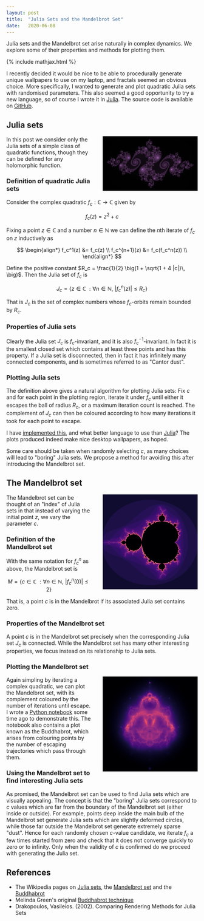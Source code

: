 ```yaml
---
layout: post
title:  "Julia Sets and the Mandelbrot Set"
date:   2020-06-08
---
```


Julia sets and the Mandelbrot set arise naturally in complex dynamics.
We explore some of their properties and methods for plotting them.

{% include mathjax.html %}

I recently decided it would be nice to be able to procedurally generate
unique wallpapers to use on my laptop,
and fractals seemed an obvious choice.
More specifically,
I wanted to generate and plot quadratic Julia sets
with randomised parameters.
This also seemed a good opportunity to try a new language,
so of course I wrote it in
[Julia](https://julialang.org/).
The source code is available on
[GitHub](https://github.com/WGUNDERWOOD/julia-julia).



## Julia sets

<img style="float: right; padding-left: 30px; padding-top: 0px; width: 250px"
src="/assets/graphics/posts/images_julia/julia.png">

In this post we consider only the Julia sets of a
simple class of quadratic functions,
though they can be defined for any holomorphic function.

### Definition of quadratic Julia sets

Consider the complex quadratic $f_c : \mathbb{C} \to \mathbb{C}$ given by

$$
  f_c(z) = z^2 + c
$$

Fixing a point $z \in \mathbb{C}$ and a number
$n \in \mathbb{N}$ we can define the
$n$th iterate of $f_c$ on $z$ inductively as

$$
\begin{align*}
  f_c^1(z) &= f_c(z) \\
  f_c^{n+1}(z) &= f_c(f_c^n(z)) \\
\end{align*}
$$

Define the positive constant
$R_c = \frac{1}{2} \big(1 + \sqrt{1 + 4 |c|}\, \big)$.
Then the Julia set of $f_c$ is

$$
  J_c = \{ z \in \mathbb{C} \
          : \forall n \in \mathbb{N}, \
          |f_c^n(z)| \leq R_c
        \}
$$

That is $J_c$ is the set of complex numbers whose
$f_c$-orbits remain bounded by $R_c$.


### Properties of Julia sets

Clearly the Julia set $J_c$ is $f_c$-invariant,
and it is also $f_c^{-1}$-invariant.
In fact it is the smallest closed set which contains
at least three points and has this property.
If a Julia set is disconnected,
then in fact it has infinitely many connected components,
and is sometimes referred to as
"Cantor dust".

### Plotting Julia sets

The definition above gives a natural algorithm for plotting Julia sets:
Fix $c$ and for each point in the plotting region,
iterate it under $f_c$ until either it escapes
the ball of radius $R_c$,
or a maximum iteration count is reached.
The complement of $J_c$ can then be coloured
according to how many iterations it took
for each point to escape.

I have
[implemented this](https://github.com/WGUNDERWOOD/julia-julia),
and what better language to use than
[Julia](https://julialang.org/)?
The plots produced indeed make nice desktop wallpapers,
as hoped.

Some care should be taken when randomly selecting
$c$, as many choices will lead to "boring"
Julia sets.
We propose a method for avoiding this
after introducing the
Mandelbrot set.




## The Mandelbrot set

<img style="float: right; padding-left: 30px; padding-top: 0px; width: 250px"
src="/assets/graphics/posts/images_julia/mandelbrot.png">

The Mandelbrot set can be thought of an
"index" of Julia sets in that instead of
varying the initial point $z$,
we vary the parameter $c$.

### Definition of the Mandelbrot set

With the same notation for $f_c^n$ as above,
the Mandelbrot set is

$$
  M = \{ c \in \mathbb{C} \
          : \forall n \in \mathbb{N}, \
          |f_c^n(0)| \leq 2
        \}
$$

That is, a point $c$ is in the Mandelbrot
if its associated Julia set contains zero.

### Properties of the Mandelbrot set

A point $c$ is in the Mandelbrot set precisely when
the corresponding Julia set $J_c$ is connected.
While the Mandelbrot set has many other interesting
properties,
we focus instead on its relationship to Julia sets.

### Plotting the Mandelbrot set

<img style="float: right; padding-left: 30px; padding-top: 0px; width: 250px"
src="/assets/graphics/posts/images_julia/buddhabrot.png">

Again simpling by iterating a complex quadratic,
we can plot the Mandelbrot set,
with its complement coloured by the number of iterations
until escape.
I wrote a
[Python notebook](https://github.com/WGUNDERWOOD/mandelbrot-buddhabrot)
some time ago to demonstrate this.
The notebook also contains a plot known as
the Buddhabrot,
which arises from colouring points by the number of
escaping trajectories which pass through them.

### Using the Mandelbrot set to find interesting Julia sets

As promised,
the Mandelbrot set can be used to find Julia sets which
are visually appealing.
The concept is that the "boring" Julia sets
correspond to $c$ values which are far from
the boundary of the Mandelbrot set
(either inside or outside).
For example, points deep inside the main bulb
of the Mandelbrot set generate Julia sets
which are slightly deformed circles,
while those far outside the Mandelbrot set
generate extremely sparse "dust".
Hence for each randomly chosen $c$-value
candidate,
we iterate $f_c$ a few times
started from zero and check that it
does not converge quickly to zero
or to infinity.
Only when the validity of $c$ is confirmed
do we proceed with generating the Julia set.

## References

- The Wikipedia pages on
  [Julia sets](https://en.wikipedia.org/wiki/Mandelbrot_set),
  the [Mandelbrot set](https://en.wikipedia.org/wiki/Julia_set)
  and the [Buddhabrot](https://en.wikipedia.org/wiki/Buddhabrot)
- Melinda Green's original
  [Buddhabrot technique](http://superliminal.com/fractals/bbrot/bbrot.htm)
- Drakopoulos, Vasileios. (2002). Comparing Rendering Methods for Julia Sets
